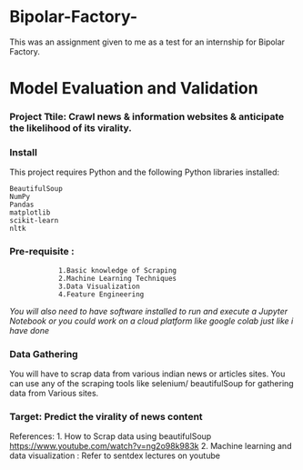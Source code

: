 # Bipolar-Factory-
This was an assignment given to me as a test for an internship for Bipolar Factory.

# Model Evaluation and Validation
### Project Ttile: Crawl news & information websites & anticipate the likelihood of its virality. 

### Install

This project requires Python and the following Python libraries installed:

    BeautifulSoup
    NumPy
    Pandas
    matplotlib
    scikit-learn
    nltk

### Pre-requisite : 
                1.Basic knowledge of Scraping
                2.Machine Learning Techniques
                3.Data Visualization
                4.Feature Engineering

*You will also need to have software installed to run and execute a Jupyter Notebook or you could work on a cloud platform like google colab just like i have done*

### Data Gathering
You will have to scrap data from various indian news or articles sites. You can use any of the scraping tools like selenium/ beautifulSoup for gathering data from Various sites.

### Target: Predict the virality of news content

References:  1. How to Scrap data using beautifulSoup https://www.youtube.com/watch?v=ng2o98k983k
             2. Machine learning and data visualization : Refer to sentdex lectures on youtube
